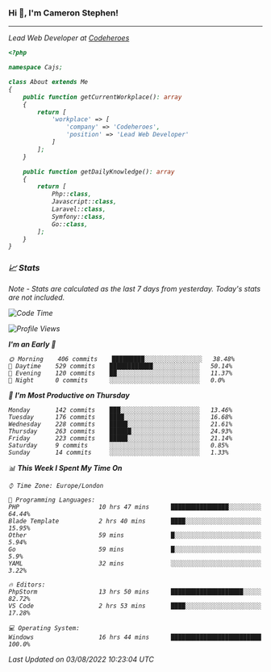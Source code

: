 ### Hi 👋, I'm Cameron Stephen!
<hr>
<p><em>Lead Web Developer at <a href="https://codeheroes.co.uk">Codeheroes</a></p>


```php
<?php

namespace Cajs;

class About extends Me
{
    public function getCurrentWorkplace(): array
    {
        return [
            'workplace' => [
                'company' => 'Codeheroes',
                'position' => 'Lead Web Developer'
            ]
        ];
    }

    public function getDailyKnowledge(): array
    {
        return [
            Php::class,
            Javascript::class,
            Laravel::class,
            Symfony::class,
            Go::class,
        ];
    }
}
```

### 📈 Stats
<p><em>Note - Stats are calculated as the last 7 days from yesterday. Today's stats are not included.</em></p>


<!--START_SECTION:waka-->
![Code Time](http://img.shields.io/badge/Code%20Time-3%2C060%20hrs%2040%20mins-blue)

![Profile Views](http://img.shields.io/badge/Profile%20Views-0-blue)

**I'm an Early 🐤** 

```text
🌞 Morning    406 commits    █████████░░░░░░░░░░░░░░░░   38.48% 
🌆 Daytime    529 commits    ████████████░░░░░░░░░░░░░   50.14% 
🌃 Evening    120 commits    ██░░░░░░░░░░░░░░░░░░░░░░░   11.37% 
🌙 Night      0 commits      ░░░░░░░░░░░░░░░░░░░░░░░░░   0.0%

```
📅 **I'm Most Productive on Thursday** 

```text
Monday       142 commits    ███░░░░░░░░░░░░░░░░░░░░░░   13.46% 
Tuesday      176 commits    ████░░░░░░░░░░░░░░░░░░░░░   16.68% 
Wednesday    228 commits    █████░░░░░░░░░░░░░░░░░░░░   21.61% 
Thursday     263 commits    ██████░░░░░░░░░░░░░░░░░░░   24.93% 
Friday       223 commits    █████░░░░░░░░░░░░░░░░░░░░   21.14% 
Saturday     9 commits      ░░░░░░░░░░░░░░░░░░░░░░░░░   0.85% 
Sunday       14 commits     ░░░░░░░░░░░░░░░░░░░░░░░░░   1.33%

```


📊 **This Week I Spent My Time On** 

```text
⌚︎ Time Zone: Europe/London

💬 Programming Languages: 
PHP                      10 hrs 47 mins      ████████████████░░░░░░░░░   64.44% 
Blade Template           2 hrs 40 mins       ████░░░░░░░░░░░░░░░░░░░░░   15.95% 
Other                    59 mins             █░░░░░░░░░░░░░░░░░░░░░░░░   5.94% 
Go                       59 mins             █░░░░░░░░░░░░░░░░░░░░░░░░   5.9% 
YAML                     32 mins             ░░░░░░░░░░░░░░░░░░░░░░░░░   3.22%

🔥 Editors: 
PhpStorm                 13 hrs 50 mins      ████████████████████░░░░░   82.72% 
VS Code                  2 hrs 53 mins       ████░░░░░░░░░░░░░░░░░░░░░   17.28%

💻 Operating System: 
Windows                  16 hrs 44 mins      █████████████████████████   100.0%

```


 Last Updated on 03/08/2022 10:23:04 UTC
<!--END_SECTION:waka-->
